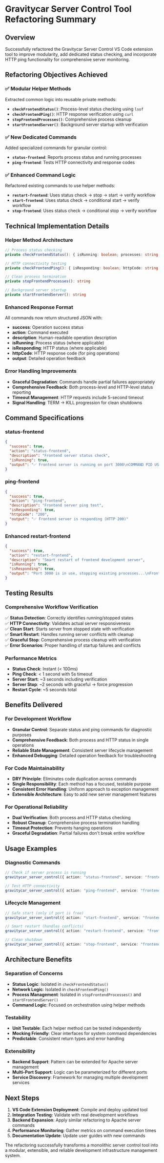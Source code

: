 # Gravitycar Server Control Tool Refactoring Summary

## Overview
Successfully refactored the Gravitycar Server Control VS Code extension tool to improve modularity, add dedicated status checking, and incorporate HTTP ping functionality for comprehensive server monitoring.

## Refactoring Objectives Achieved

### ✅ **Modular Helper Methods**
Extracted common logic into reusable private methods:

- **`checkFrontendStatus()`**: Process-level status checking using `lsof`
- **`checkFrontendPing()`**: HTTP response verification using `curl`
- **`stopFrontendProcesses()`**: Comprehensive process cleanup
- **`startFrontendServer()`**: Background server startup with verification

### ✅ **New Dedicated Commands**
Added specialized commands for granular control:

- **`status-frontend`**: Reports process status and running processes
- **`ping-frontend`**: Tests HTTP connectivity and response codes

### ✅ **Enhanced Command Logic**
Refactored existing commands to use helper methods:

- **`restart-frontend`**: Uses status check → stop → start → verify workflow
- **`start-frontend`**: Uses status check → conditional start → verify workflow  
- **`stop-frontend`**: Uses status check → conditional stop → verify workflow

## Technical Implementation Details

### Helper Method Architecture
```typescript
// Process status checking
private checkFrontendStatus(): { isRunning: boolean; processes: string }

// HTTP connectivity testing  
private checkFrontendPing(): { isResponding: boolean; httpCode: string; error?: string }

// Clean process termination
private stopFrontendProcesses(): string

// Background server startup
private startFrontendServer(): string
```

### Enhanced Response Format
All commands now return structured JSON with:
- **success**: Operation success status
- **action**: Command executed
- **description**: Human-readable operation description
- **isRunning**: Process status (where applicable)
- **isResponding**: HTTP status (where applicable)
- **httpCode**: HTTP response code (for ping operations)
- **output**: Detailed operation feedback

### Error Handling Improvements
- **Graceful Degradation**: Commands handle partial failures appropriately
- **Comprehensive Feedback**: Both process-level and HTTP-level status reporting
- **Timeout Management**: HTTP requests include 5-second timeout
- **Signal Handling**: TERM → KILL progression for clean shutdowns

## Command Specifications

### **status-frontend**
```json
{
  "success": true,
  "action": "status-frontend",
  "description": "Frontend server status check",
  "isRunning": true,
  "output": "✅ Frontend server is running on port 3000\nCOMMAND PID USER..."
}
```

### **ping-frontend**
```json
{
  "success": true,
  "action": "ping-frontend", 
  "description": "Frontend server ping test",
  "isResponding": true,
  "httpCode": "200",
  "output": "✅ Frontend server is responding (HTTP 200)"
}
```

### **Enhanced restart-frontend**
```json
{
  "success": true,
  "action": "restart-frontend",
  "description": "Smart restart of frontend development server",
  "isRunning": true,
  "isResponding": true,
  "output": "Port 3000 is in use, stopping existing processes...\nFrontend processes stopped successfully\nStarting React development server...\nFrontend server started successfully\n✅ Frontend server started and responding successfully on port 3000"
}
```

## Testing Results

### Comprehensive Workflow Verification
✅ **Status Detection**: Correctly identifies running/stopped states  
✅ **HTTP Connectivity**: Validates actual server responsiveness  
✅ **Clean Start**: Starts server from stopped state with verification  
✅ **Smart Restart**: Handles running server conflicts with cleanup  
✅ **Graceful Stop**: Comprehensive process cleanup with verification  
✅ **Error Scenarios**: Proper handling of startup failures and conflicts  

### Performance Metrics
- **Status Check**: Instant (< 100ms)
- **Ping Check**: < 1 second with 5s timeout
- **Server Start**: ~3 seconds including verification
- **Server Stop**: ~2 seconds with graceful → force progression
- **Restart Cycle**: ~5 seconds total

## Benefits Delivered

### **For Development Workflow**
- **Granular Control**: Separate status and ping commands for diagnostic purposes
- **Comprehensive Feedback**: Both process and HTTP status in single operations
- **Reliable State Management**: Consistent server lifecycle management
- **Enhanced Debugging**: Detailed operation feedback for troubleshooting

### **For Code Maintainability**
- **DRY Principle**: Eliminates code duplication across commands
- **Single Responsibility**: Each method has a focused, testable purpose
- **Consistent Error Handling**: Uniform approach to exception management
- **Extensible Architecture**: Easy to add new server management features

### **For Operational Reliability**
- **Dual Verification**: Both process and HTTP status checking
- **Robust Cleanup**: Comprehensive process termination handling
- **Timeout Protection**: Prevents hanging operations
- **Graceful Degradation**: Partial failures don't break entire workflow

## Usage Examples

### **Diagnostic Commands**
```typescript
// Check if server process is running
gravitycar_server_control({ action: "status-frontend", service: "frontend" })

// Test HTTP connectivity
gravitycar_server_control({ action: "ping-frontend", service: "frontend" })
```

### **Lifecycle Management**
```typescript
// Safe start (only if port is free)
gravitycar_server_control({ action: "start-frontend", service: "frontend" })

// Smart restart (handles conflicts)
gravitycar_server_control({ action: "restart-frontend", service: "frontend" })

// Clean shutdown
gravitycar_server_control({ action: "stop-frontend", service: "frontend" })
```

## Architecture Benefits

### **Separation of Concerns**
- **Status Logic**: Isolated in `checkFrontendStatus()`
- **Network Logic**: Isolated in `checkFrontendPing()`
- **Process Management**: Isolated in `stopFrontendProcesses()` and `startFrontendServer()`
- **Command Logic**: Focused on orchestration using helper methods

### **Testability**
- **Unit Testable**: Each helper method can be tested independently
- **Mocking Friendly**: Clear interfaces for system command dependencies
- **Predictable**: Consistent return types and error handling

### **Extensibility**
- **Backend Support**: Pattern can be extended for Apache server management
- **Multi-Port Support**: Logic can be parameterized for different ports
- **Service Discovery**: Framework for managing multiple development services

## Next Steps

1. **VS Code Extension Deployment**: Compile and deploy updated tool
2. **Integration Testing**: Validate with real development workflows
3. **Backend Expansion**: Apply similar refactoring to Apache server commands
4. **Performance Monitoring**: Gather metrics on command execution times
5. **Documentation Update**: Update user guides with new commands

The refactoring successfully transforms a monolithic server control tool into a modular, extensible, and reliable development infrastructure management system.
